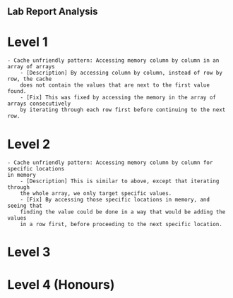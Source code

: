 ## Lab Report Analysis

# Level 1
	- Cache unfriendly pattern: Accessing memory column by column in an array of arrays
		- [Description] By accessing column by column, instead of row by row, the cache
		does not contain the values that are next to the first value found.
		- [Fix] This was fixed by accessing the memory in the array of arrays consecutively
		by iterating through each row first before continuing to the next row.

# Level 2
	- Cache unfriendly pattern: Accessing memory column by column for specific locations
	in memory
		- [Description] This is similar to above, except that iterating through
		the whole array, we only target specific values.
		- [Fix] By accessing those specific locations in memory, and seeing that
		finding the value could be done in a way that would be adding the values
		in a row first, before proceeding to the next specific location.
		
# Level 3


# Level 4 (Honours)

